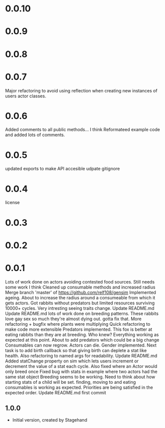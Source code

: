 # 0.0.10

# 0.0.9

# 0.0.8

# 0.0.7
Major refactoring to avoid using reflection when creating new instances of users actor classes.

# 0.0.6
Added comments to all public methods... I think
Reformateed example code and added lots of comments.

# 0.0.5
updated exports to make API accesible
udpate gitignore

# 0.0.4
license

# 0.0.3

# 0.0.2

# 0.0.1
Lots of work done on actors avoiding contested food sources. Still needs some work I think
Cleaned up consumable methods and increased radius
Merge branch 'master' of https://github.com/relf108/gensim
Implemented ageing. About to increase the radius around a consumeable from which it gets actors.
Got rabbits without predators but limited resources surviving 10000+ cycles. Very intresting seeing traits change.
Update README.md
Update README.md
lots of work done on breeding patterns. These rabbits love gay sex so much they're almost dying out. gotta fix that.
More refactoring + bugfix where plants were multiplying
Quick refactoring to make code more extensible
Predators implemented. This fox is better at eating rabbits than they are at breeding. Who knew?
Everything working as expected at this point. About to add predators which could be a big change
Consumables can now regrow. Actors can die. Gender implemented. Next task is to add birth callback so that giving birth can deplete a stat like health. Also refactoring to named args for readability.
Update README.md
Added statChange property on sim which lets users increment or decrement the value of a stat each cycle. Also fixed where an Actor would only breed once
Fixed bug with stats in example where two actors had the same stat object
Breeding seems to be working. Need to think about how starting stats of a child will be set. finding, moving to and eating consumables is working as expected. Priorities are being satisfied in the expected order.
Update README.md
first commit

## 1.0.0

- Initial version, created by Stagehand
